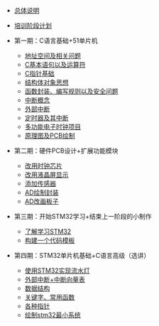 - [总体说明](/?id=main)
- [培训阶段计划](/segments)

- 第一期：C语言基础+51单片机
  - [地址空间及相关问题](/tasks/C_Basic/1-c-address-space)
  - [C基本语句以及运算符](/tasks/C_Basic/2-c-basic-statements-operators)
  - [C指针基础](/tasks/C_Basic/3-c-pointer-basics)
  - [结构体对象思想](/tasks/C_Basic/4-c-struct-objetc-thinking)
  - [函数封装、编写规则以及安全问题](/tasks/C_Basic/5-function-encapsulation-security)
  - [中断概念](/tasks/51-Microcomputer-Project/1-interrupt-concept)
  - [外部中断](/tasks/51-Microcomputer-Project/2-external-interrupt)
  - [定时器及其中断](/tasks/)
  - [多功能电子时钟项目](/tasks/)
  - [原理图及PCB绘制](/tasks/)
 
- 第二期：硬件PCB设计+扩展功能模块
  - [改用时钟芯片](/tasks/)
  - [改用液晶屏显示](/tasks/)
  - [添加传感器](/tasks/)
  - [AD绘制封装](/tasks/)
  - [AD改画板子](/tasks/)

- 第三期：开始STM32学习+结束上一阶段的小制作
  - [了解学习STM32](/tasks/)
  - [构建一个代码模板](/tasks/)

- 第四期：STM32单片机基础+C语言高级（选讲）
  - [使用STM32实现流水灯](/tasks/)
  - [外部中断+中断向量表](/tasks/)
  - [数据结构](/tasks/)
  - [关键字、常用函数](/tasks/)
  - [各种指针](/tasks/)
  - [绘制stm32最小系统](/tasks/)
  
  
 